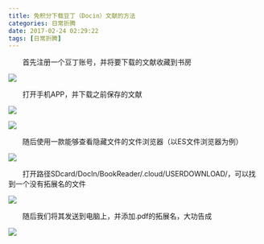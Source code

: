 ```yaml
---
title: 免积分下载豆丁（Docin）文献的方法
categories: 日常折腾
date: 2017-02-24 02:29:22
tags: [日常折腾]
---
```


&emsp;&emsp;首先注册一个豆丁账号，并将要下载的文献收藏到书房

![](http://pic.lufer.cc/images/2021/03/05/e4xJR1.png)   

&emsp;&emsp;打开手机APP，并下载之前保存的文献  

![](http://pic.lufer.cc/images/2021/03/05/e4x0de.png)  

![](http://pic.lufer.cc/images/2021/03/05/e4xUsK.png)   

&emsp;&emsp;随后使用一款能够查看隐藏文件的文件浏览器（以ES文件浏览器为例）

![](http://pic.lufer.cc/images/2021/03/05/e4xNM6.png)

&emsp;&emsp;打开路径SDcard/DocIn/BookReader/.cloud/USERDOWNLOAD/，可以找到一个没有拓展名的文件  

![](http://pic.lufer.cc/images/2021/03/05/e4xYxx.png)

&emsp;&emsp;随后我们将其发送到电脑上，并添加.pdf的拓展名，大功告成  

![](http://pic.lufer.cc/images/2021/03/05/e4xwZD.jpg)